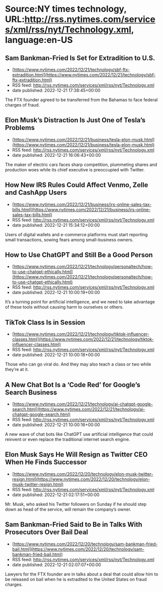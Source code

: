 # Source:NY times technology, URL:http://rss.nytimes.com/services/xml/rss/nyt/Technology.xml, language:en-US

## Sam Bankman-Fried Is Set for Extradition to U.S.
 - [https://www.nytimes.com/2022/12/21/technology/sbf-ftx-extradition.html](https://www.nytimes.com/2022/12/21/technology/sbf-ftx-extradition.html)
 - RSS feed: http://rss.nytimes.com/services/xml/rss/nyt/Technology.xml
 - date published: 2022-12-21 17:38:45+00:00

The FTX founder agreed to be transferred from the Bahamas to face federal charges of fraud.

## Elon Musk’s Distraction Is Just One of Tesla’s Problems
 - [https://www.nytimes.com/2022/12/21/business/tesla-elon-musk.html](https://www.nytimes.com/2022/12/21/business/tesla-elon-musk.html)
 - RSS feed: http://rss.nytimes.com/services/xml/rss/nyt/Technology.xml
 - date published: 2022-12-21 16:06:43+00:00

The maker of electric cars faces sharp competition, plummeting shares and production woes while its chief executive is preoccupied with Twitter.

## How New IRS Rules Could Affect Venmo, Zelle and CashApp Users
 - [https://www.nytimes.com/2022/12/21/business/irs-online-sales-tax-bills.html](https://www.nytimes.com/2022/12/21/business/irs-online-sales-tax-bills.html)
 - RSS feed: http://rss.nytimes.com/services/xml/rss/nyt/Technology.xml
 - date published: 2022-12-21 15:34:12+00:00

Users of digital wallets and e-commerce platforms must start reporting small transactions, sowing fears among small-business owners.

## How to Use ChatGPT and Still Be a Good Person
 - [https://www.nytimes.com/2022/12/21/technology/personaltech/how-to-use-chatgpt-ethically.html](https://www.nytimes.com/2022/12/21/technology/personaltech/how-to-use-chatgpt-ethically.html)
 - RSS feed: http://rss.nytimes.com/services/xml/rss/nyt/Technology.xml
 - date published: 2022-12-21 10:00:19+00:00

It’s a turning point for artificial intelligence, and we need to take advantage of these tools without causing harm to ourselves or others.

## TikTok Class Is in Session
 - [https://www.nytimes.com/2022/12/21/technology/tiktok-influencer-classes.html](https://www.nytimes.com/2022/12/21/technology/tiktok-influencer-classes.html)
 - RSS feed: http://rss.nytimes.com/services/xml/rss/nyt/Technology.xml
 - date published: 2022-12-21 10:00:18+00:00

Those who can go viral do. And they may also teach a class or two while they’re at it.

## A New Chat Bot Is a ‘Code Red’ for Google’s Search Business
 - [https://www.nytimes.com/2022/12/21/technology/ai-chatgpt-google-search.html](https://www.nytimes.com/2022/12/21/technology/ai-chatgpt-google-search.html)
 - RSS feed: http://rss.nytimes.com/services/xml/rss/nyt/Technology.xml
 - date published: 2022-12-21 10:00:16+00:00

A new wave of chat bots like ChatGPT use artificial intelligence that could reinvent or even replace the traditional internet search engine.

## Elon Musk Says He Will Resign as Twitter CEO When He Finds Successor
 - [https://www.nytimes.com/2022/12/20/technology/elon-musk-twitter-resign.html](https://www.nytimes.com/2022/12/20/technology/elon-musk-twitter-resign.html)
 - RSS feed: http://rss.nytimes.com/services/xml/rss/nyt/Technology.xml
 - date published: 2022-12-21 02:17:51+00:00

Mr. Musk, who asked his Twitter followers on Sunday if he should step down as head of the service, will remain the company’s owner.

## Sam Bankman-Fried Said to Be in Talks With Prosecutors Over Bail Deal
 - [https://www.nytimes.com/2022/12/20/technology/sam-bankman-fried-bail.html](https://www.nytimes.com/2022/12/20/technology/sam-bankman-fried-bail.html)
 - RSS feed: http://rss.nytimes.com/services/xml/rss/nyt/Technology.xml
 - date published: 2022-12-21 02:07:07+00:00

Lawyers for the FTX founder are in talks about a deal that could allow him to be released on bail when he is extradited to the United States on fraud charges.

